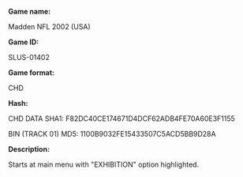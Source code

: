 **Game name:**

Madden NFL 2002 (USA)

**Game ID:**

SLUS-01402

**Game format:**

CHD

**Hash:**

CHD DATA SHA1: F82DC40CE174671D4DCF62ADB4FE70A60E3F1155

BIN (TRACK 01) MD5: 1100B9032FE15433507C5ACD5BB9D28A

**Description:**

Starts at main menu with "EXHIBITION" option highlighted.